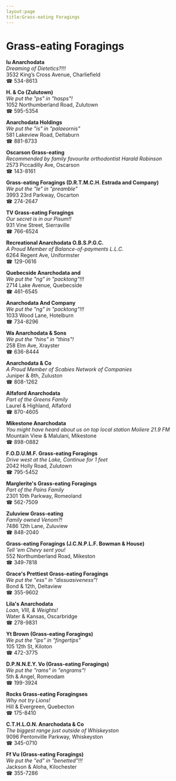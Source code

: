 ```yaml
---
layout:page
title:Grass-eating Foragings
---
```

# Grass-eating Foragings

**Iu Anarchodata**  
_Dreaming of Dietetics?!!!_  
3532 King’s Cross Avenue, Charliefield  
☎ 534-8613



**H. & Co (Zulutown)**  
_We put the "ps" in "hasps"!_  
1052 Northumberland Road, Zulutown  
☎ 595-5354



**Anarchodata Holdings**  
_We put the "is" in "palaeornis"_  
581 Lakeview Road, Deltaburn  
☎ 881-8733



**Oscarson Grass-eating**  
_Recommended by family favourite orthodontist Harald Robinson_  
2573 Piccadilly Ave, Oscarson  
☎ 143-8161



**Grass-eating Foragings (D.R.T.M.C.H. Estrada and Company)**  
_We put the "le" in "preamble"_  
3993 23rd Parkway, Oscarton  
☎ 274-2647



**TV Grass-eating Foragings**  
_Our secret is in our Pisum!!_  
931 Vine Street, Sierraville  
☎ 766-6524



**Recreational Anarchodata O.B.S.P.G.C.**  
_A Proud Member of Balance-of-payments L.L.C._  
6264 Regent Ave, Uniformster  
☎ 129-0616



**Quebecside Anarchodata and**  
_We put the "ng" in "packtong"!!!_  
2714 Lake Avenue, Quebecside  
☎ 461-6545



**Anarchodata And Company**  
_We put the "ng" in "packtong"!!!_  
1033 Wood Lane, Hotelburn  
☎ 734-8296



**Wa Anarchodata & Sons**  
_We put the "hins" in "thins"!_  
258 Elm Ave, Xrayster  
☎ 636-8444



**Anarchodata & Co**  
_A Proud Member of Scabies Network of Companies_  
Juniper & 8th, Zuluston  
☎ 808-1262



**Alfaford Anarchodata**  
_Part of the Greens Family_  
Laurel & Highland, Alfaford  
☎ 870-4605



**Mikestone Anarchodata**  
_You might have heard about us on top local station Moliere 21.9 FM_  
Mountain View & Malulani, Mikestone  
☎ 898-0882



**F.O.D.U.M.F. Grass-eating Foragings**  
_Drive west at the Lake, Continue for 1 feet_  
2042 Holly Road, Zulutown  
☎ 795-5452



**Marglerite's Grass-eating Foragings**  
_Part of the Pains Family_  
2301 10th Parkway, Romeoland  
☎ 562-7509



**Zuluview Grass-eating**  
_Family owned Venom?!_  
7486 12th Lane, Zuluview  
☎ 848-2040



**Grass-eating Foragings (J.C.N.P.L.F. Bowman & House)**  
_Tell 'em Chevy sent you!_  
552 Northumberland Road, Mikeston  
☎ 349-7818



**Grace's Prettiest Grass-eating Foragings**  
_We put the "ess" in "dissuasiveness"!_  
Bond & 12th, Deltaview  
☎ 355-9602



**Lila's Anarchodata**  
_Loan, VIII, & Weights!_  
Water & Kansas, Oscarbridge  
☎ 278-9831



**Yt Brown (Grass-eating Foragings)**  
_We put the "ips" in "fingertips"_  
105 12th St, Kiloton  
☎ 472-3775



**D.P.N.N.E.Y. Vo (Grass-eating Foragings)**  
_We put the "rams" in "engrams"!_  
5th & Angel, Romeodam  
☎ 199-3924



**Rocks Grass-eating Foragingses**  
_Why not try Lions!_  
Hill & Evergreen, Quebecton  
☎ 175-8410



**C.T.H.L.O.N. Anarchodata & Co**  
_The biggest range just outside of Whiskeyston_  
9096 Pentonville Parkway, Whiskeyston  
☎ 345-0710



**Ff Vu (Grass-eating Foragings)**  
_We put the "ed" in "benetted"!!!_  
Jackson & Aloha, Kilochester  
☎ 355-7286



